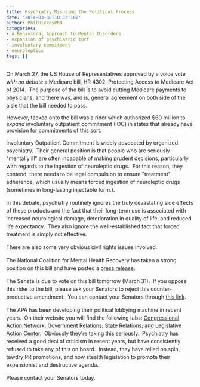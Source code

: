 ```yaml
---
title: Psychiatry Misusing the Political Process
date: '2014-03-30T10:33:18Z'
author: PhilHickeyPhD
categories:
- A Behavioral Approach to Mental Disorders
- expansion of psychiatric turf
- involuntary commitment
- neuroleptics
tags: []
---
```


<span style="line-height: 1.5em;">On March 27, the US House of Representatives approved by a voice vote </span><i style="line-height: 1.5em;">with no debate </i><span style="line-height: 1.5em;">a Medicare bill, HR 4302, Protecting Access to Medicare Act of 2014.  The purpose of the bill is to avoid cutting Medicare payments to physicians, and there was, and is, general agreement on both side of the aisle that the bill needed to pass.</span>

However, tacked onto the bill was a rider which authorized $60 million to <i>expand</i> involuntary outpatient commitment (IOC) in states that already have provision for commitments of this sort.

<span style="line-height: 1.5em;">Involuntary Outpatient Commitment is widely advocated by organized psychiatry.  Their general position is that people who are seriously "mentally ill" are often incapable of making prudent decisions, particularly with regards to the ingestion of neuroleptic drugs.  For this reason, they contend, there needs to be legal compulsion to ensure "treatment" adherence, which usually means forced ingestion of neuroleptic drugs (sometimes in long-lasting injectable form.).</span>

<span style="line-height: 1.5em;">In this debate, psychiatry routinely ignores the truly devastating side effects of these products and the fact that their long-term use is associated with increased neurological damage, deterioration in quality of life, and reduced life expectancy.  They also ignore the well-established fact that forced treatment is simply not effective.</span>

<span style="line-height: 1.5em;">There are also some very obvious civil rights issues involved.</span>

<span style="line-height: 1.5em;">The National Coalition for Mental Health Recovery has taken a strong position on this bill and have posted a <a href="https://www.facebook.com/events/678004788932483/?ref=notif&amp;notif_t=plan_user_invited">press release</a>.</span>

<span style="line-height: 1.5em;">The Senate is due to vote on this bill tomorrow (March 31).  If you oppose this rider to the bill, please ask your Senators to reject this counter-productive amendment.  You can contact your Senators through <a href="http://www.senate.gov/general/contact_information/senators_cfm.cfm">this link</a>.</span>

<span style="line-height: 1.5em;">The APA has been developing their political lobbying machine in recent years.  On their website you will find the following tabs: <a href="http://www.psychiatry.org/advocacy--newsroom/advocacy/apa-congressional-action-network">Congressional Action Network</a>; <a href="http://www.psychiatry.org/advocacy--newsroom/advocacy">Government Relations</a>; <a href="http://www.psychiatry.org/advocacy--newsroom/advocacy/state-relations">State Relations</a>; and <a href="http://www.capwiz.com/psychorg/home/">Legislative Action Center.</a>  Obviously they're taking this seriously.  Psychiatry has received a good deal of criticism in recent years, but have consistently refused to take any of this on board.  Instead, they have relied on spin, tawdry PR promotions, and now stealth legislation to promote their expansionist and destructive agenda.</span>

<span style="line-height: 1.5em;">Please contact your Senators today.</span>